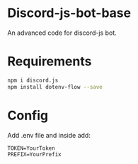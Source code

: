 # Discord-js-bot-base
An advanced code for discord-js bot.

# Requirements
```bash
npm i discord.js
npm install dotenv-flow --save
```

# Config
Add .env file and inside add:
```
TOKEN=YourToken
PREFIX=YourPrefix
```

